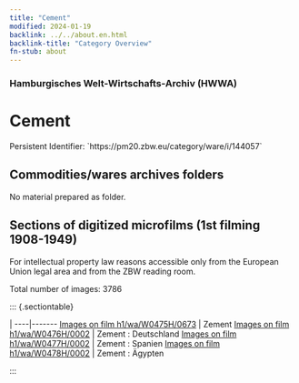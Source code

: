 ```yaml
---
title: "Cement"
modified: 2024-01-19
backlink: ../../about.en.html
backlink-title: "Category Overview"
fn-stub: about
---
```


### Hamburgisches Welt-Wirtschafts-Archiv (HWWA)

# Cement

<div class="hint">Persistent Identifier: `https://pm20.zbw.eu/category/ware/i/144057`</div>







## Commodities/wares archives folders





No material prepared as folder.



<a id="filmsections" />

## Sections of digitized microfilms (1st filming 1908-1949)

<p>For intellectual property law reasons accessible only from the European Union legal area and from the ZBW reading room.</p>



<p>Total number of images: 3786</p>




::: {.sectiontable}

 | 
----|-------
<a class="btn" href="https://pm20.zbw.eu/film/h1/wa/W0475H/0673" rel="nofollow">Images on film h1/wa/W0475H/0673</a> | Zement
<a class="btn" href="https://pm20.zbw.eu/film/h1/wa/W0476H/0002" rel="nofollow">Images on film h1/wa/W0476H/0002</a> | Zement : Deutschland
<a class="btn" href="https://pm20.zbw.eu/film/h1/wa/W0477H/0002" rel="nofollow">Images on film h1/wa/W0477H/0002</a> | Zement : Spanien
<a class="btn" href="https://pm20.zbw.eu/film/h1/wa/W0478H/0002" rel="nofollow">Images on film h1/wa/W0478H/0002</a> | Zement : Ägypten


:::
















